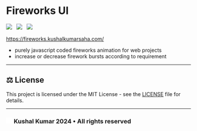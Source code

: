# Fireworks UI

<img style="height:25px;" src="https://github.com/marwin1991/profile-technology-icons/assets/54946572/397c0300-2e47-464e-81eb-6e991c9255fc" /> &nbsp;
<img style="height:24px" src="https://user-images.githubusercontent.com/25181517/117447155-6a868a00-af3d-11eb-9cfe-245df15c9f3f.png"/> &nbsp;
<img style="height:24px" src="https://github.com/bcd-kushal/Kushal-Kumar/assets/96081625/c95ea671-8b33-41c9-a269-adf4d172f9cf"/> &nbsp;

https://fireworks.kushalkumarsaha.com/

- purely javascript coded fireworks animation for web projects
- increase or decrease firework bursts according to requirement

<hr>

## ⚖️ License

This project is licensed under the MIT License - see the <a href=''>LICENSE</a> file for details.

<hr>

<h3><img title="Kushal-Kumar" width="17" src="https://github.com/bcd-kushal/bcd-kushal/blob/main/icons/dark/filled/kushalkumar_bg_dark.png"/>&nbsp;Kushal Kumar 2024 • All rights reserved </h3>
